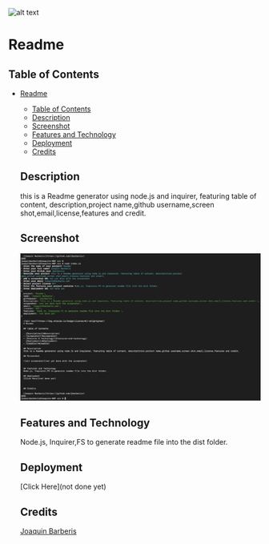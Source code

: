 
  ![alt text](https://img.shields.io/badge/License-MIT-brightgreen)
  # Readme
        
  ## Table of Contents

- [Readme](#readme)
  - [Table of Contents](#table-of-contents)
  - [Description](#description)
  - [Screenshot](#screenshot)
  - [Features and Technology](#features-and-technology)
  - [Deployment](#deployment)
  - [Credits](#credits)

  ## Description
  this is a Readme generator using node.js and inquirer, featuring table of content, description,project name,github username,screen shot,email,license,features and credit.

  ## Screenshot

  ![alt screenshot](https://github.com/jbarberisv/readme-jbv/blob/main/assets/images/screenshot-Read.png?raw=true)
  

  ## Features and Technology
  Node.js, Inquirer,FS to generate readme file into the dist folder.
 
  ## Deployment
  [Click Here](not done yet)

  
  
  ## Credits
  
  [Joaquin Barberis](https://github.com/jbarberisv)